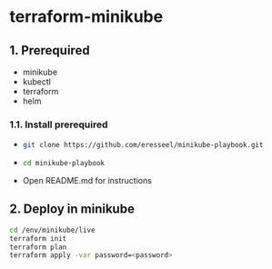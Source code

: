 # terraform-minikube

## 1. Prerequired
* minikube
* kubectl
* terraform
* helm

### 1.1. Install prerequired
* ```bash
  git clone https://github.com/eresseel/minikube-playbook.git
  ```
* ```bash
  cd minikube-playbook
  ```
* Open README.md for instructions

## 2. Deploy in minikube
```bash
cd /env/minikube/live
terraform init
terraform plan
terraform apply -var password=<password>
```

